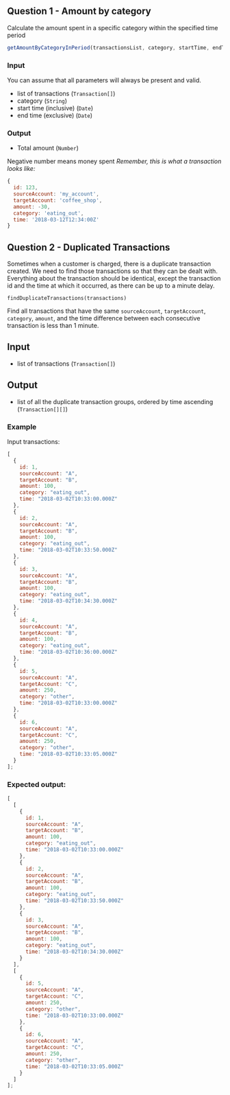 ## Question 1 - Amount by category
Calculate the amount spent in a specific category within the specified time period

```js
getAmountByCategoryInPeriod(transactionsList, category, startTime, endTime)
```

### Input
You can assume that all parameters will always be present and valid.

- list of transactions (`Transaction[]`)
- category (`String`)
- start time (inclusive) (`Date`)
- end time (exclusive) (`Date`)

###  Output
 - Total amount (`Number`)

Negative number means money spent
*Remember, this is what a transaction looks like:*

```js
{
  id: 123,
  sourceAccount: 'my_account',
  targetAccount: 'coffee_shop',
  amount: -30,
  category: 'eating_out',
  time: '2018-03-12T12:34:00Z'
}
``` 

## Question 2 - Duplicated Transactions

Sometimes when a customer is charged, there is a duplicate transaction created. We need to find those transactions so that they can be dealt with. Everything about the transaction should be identical, except the transaction id and the time at which it occurred, as there can be up to a minute delay.

`findDuplicateTransactions(transactions)`

Find all transactions that have the same `sourceAccount`, `targetAccount`, `category`, `amount`, and the time difference between each consecutive transaction is less than 1 minute.

## Input

-   list of transactions (`Transaction[]`)

## Output

-   list of all the duplicate transaction groups, ordered by time ascending (`Transaction[][]`)

### Example

Input transactions:

```js
[
  {
    id: 1,
    sourceAccount: "A",
    targetAccount: "B",
    amount: 100,
    category: "eating_out",
    time: "2018-03-02T10:33:00.000Z"
  },
  {
    id: 2,
    sourceAccount: "A",
    targetAccount: "B",
    amount: 100,
    category: "eating_out",
    time: "2018-03-02T10:33:50.000Z"
  },
  {
    id: 3,
    sourceAccount: "A",
    targetAccount: "B",
    amount: 100,
    category: "eating_out",
    time: "2018-03-02T10:34:30.000Z"
  },
  {
    id: 4,
    sourceAccount: "A",
    targetAccount: "B",
    amount: 100,
    category: "eating_out",
    time: "2018-03-02T10:36:00.000Z"
  },
  {
    id: 5,
    sourceAccount: "A",
    targetAccount: "C",
    amount: 250,
    category: "other",
    time: "2018-03-02T10:33:00.000Z"
  },
  {
    id: 6,
    sourceAccount: "A",
    targetAccount: "C",
    amount: 250,
    category: "other",
    time: "2018-03-02T10:33:05.000Z"
  }
];
```
### Expected output:

```js
[
  [
    {
      id: 1,
      sourceAccount: "A",
      targetAccount: "B",
      amount: 100,
      category: "eating_out",
      time: "2018-03-02T10:33:00.000Z"
    },
    {
      id: 2,
      sourceAccount: "A",
      targetAccount: "B",
      amount: 100,
      category: "eating_out",
      time: "2018-03-02T10:33:50.000Z"
    },
    {
      id: 3,
      sourceAccount: "A",
      targetAccount: "B",
      amount: 100,
      category: "eating_out",
      time: "2018-03-02T10:34:30.000Z"
    }
  ],
  [
    {
      id: 5,
      sourceAccount: "A",
      targetAccount: "C",
      amount: 250,
      category: "other",
      time: "2018-03-02T10:33:00.000Z"
    },
    {
      id: 6,
      sourceAccount: "A",
      targetAccount: "C",
      amount: 250,
      category: "other",
      time: "2018-03-02T10:33:05.000Z"
    }
  ]
];
```
